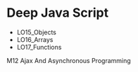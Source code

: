 # Deep Java Script
- LO15_Objects
- LO16_Arrays
- LO17_Functions 

M12 Ajax And Asynchronous Programming
